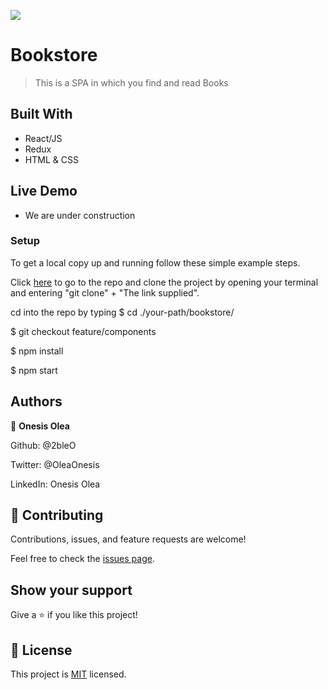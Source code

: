 ![](https://img.shields.io/badge/Microverse-blueviolet)

# Bookstore

> This is a SPA in which you find and read Books

## Built With

- React/JS
- Redux
- HTML & CSS

## Live Demo

- We are under construction

### Setup

To get a local copy up and running follow these simple example steps.

Click [here](https://github.com/2bleO/bookstore) to go to the repo and clone the project by opening your terminal and entering "git clone" + "The link supplied".

cd into the repo by typing
$ cd ./your-path/bookstore/

$ git checkout feature/components

$ npm install

$ npm start

## Authors

👤 **Onesis Olea**

Github: @2bleO

Twitter: @OleaOnesis

LinkedIn: Onesis Olea

## 🤝 Contributing

Contributions, issues, and feature requests are welcome!

Feel free to check the [issues page](https://github.com/2bleO/bookstore/issues).

## Show your support

Give a ⭐️ if you like this project!

## 📝 License

This project is [MIT](https://opensource.org/licenses/MIT) licensed.